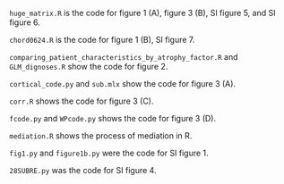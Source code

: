 `huge_matrix.R` is the code for figure 1 (A), figure 3 (B), SI figure 5, and SI figure 6.

`chord0624.R` is the code for figure 1 (B), SI figure 7.

`comparing_patient_characteristics_by_atrophy_factor.R` and `GLM_dignoses.R` show the code for figure 2.

`cortical_code.py` and `sub.mlx` show the code for figure 3 (A).

`corr.R` shows the code for figure 3 (C).

`fcode.py` and `WPcode.py` shows the code for figure 3 (D).

`mediation.R` shows the process of mediation in R.

`fig1.py` and `figure1b.py` were the code for SI figure 1.

`28SUBRE.py` was the code for SI figure 4.
